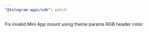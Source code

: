 ```yaml
---
"@telegram-apps/sdk": patch
---
```


Fix invalid Mini App mount using theme params RGB header color
